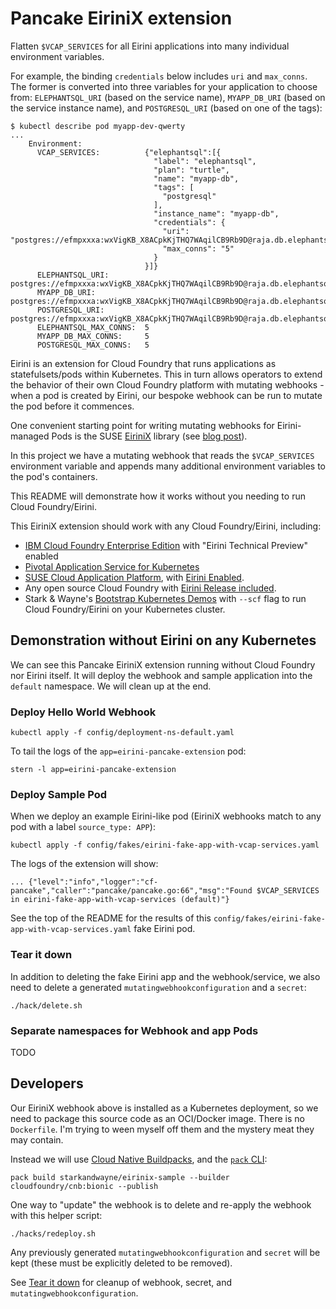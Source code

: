 # Pancake EiriniX extension

Flatten `$VCAP_SERVICES` for all Eirini applications into many individual environment variables.

For example, the binding `credentials` below includes `uri` and `max_conns`. The former is converted into three variables for your application to choose from: `ELEPHANTSQL_URI` (based on the service name), `MYAPP_DB_URI` (based on the service instance name), and `POSTGRESQL_URI` (based on one of the tags):

```plain
$ kubectl describe pod myapp-dev-qwerty
...
    Environment:
      VCAP_SERVICES:          {"elephantsql":[{
                                "label": "elephantsql",
                                "plan": "turtle",
                                "name": "myapp-db",
                                "tags": [
                                  "postgresql"
                                ],
                                "instance_name": "myapp-db",
                                "credentials": {
                                  "uri": "postgres://efmpxxxa:wxVigKB_X8ACpkKjTHQ7WAqilCB9Rb9D@raja.db.elephantsql.com:5432/efmpxxxa",
                                  "max_conns": "5"
                                }
                              }]}
      ELEPHANTSQL_URI:        postgres://efmpxxxa:wxVigKB_X8ACpkKjTHQ7WAqilCB9Rb9D@raja.db.elephantsql.com:5432/efmpxxxa
      MYAPP_DB_URI:           postgres://efmpxxxa:wxVigKB_X8ACpkKjTHQ7WAqilCB9Rb9D@raja.db.elephantsql.com:5432/efmpxxxa
      POSTGRESQL_URI:         postgres://efmpxxxa:wxVigKB_X8ACpkKjTHQ7WAqilCB9Rb9D@raja.db.elephantsql.com:5432/efmpxxxa
      ELEPHANTSQL_MAX_CONNS:  5
      MYAPP_DB_MAX_CONNS:     5
      POSTGRESQL_MAX_CONNS:   5
```

Eirini is an extension for Cloud Foundry that runs applications as statefulsets/pods within Kubernetes. This in turn allows operators to extend the behavior of their own Cloud Foundry platform with mutating webhooks - when a pod is created by Eirini, our bespoke webhook can be run to mutate the pod before it commences.

One convenient starting point for writing mutating webhooks for Eirini-managed Pods is the SUSE [EiriniX](https://github.com/SUSE/eirinix) library (see [blog post](https://www.cloudfoundry.org/blog/introducing-eirinix-how-to-build-eirini-extensions/)).

In this project we have a mutating webhook that reads the `$VCAP_SERVICES` environment variable and appends many additional environment variables to the pod's containers.

This README will demonstrate how it works without you needing to run Cloud Foundry/Eirini.

This EiriniX extension should work with any Cloud Foundry/Eirini, including:

* [IBM Cloud Foundry Enterprise Edition](https://cloud.ibm.com/docs/cloud-foundry?topic=cloud-foundry-getting-started) with "Eirini Technical Preview" enabled
* [Pivotal Application Service for Kubernetes](https://pivotal.io/platform/pas-on-kubernetes)
* [SUSE Cloud Application Platform](https://www.suse.com/products/cloud-application-platform/cloud-foundry/), with [Eirini Enabled](https://documentation.suse.com/suse-cap/1/html/cap-guides/cha-cap-depl-eirini.html#sec-cap-eirini-enable).
* Any open source Cloud Foundry with [Eirini Release included](https://documentation.suse.com/suse-cap/1/html/cap-guides/cha-cap-depl-eirini.html#sec-cap-eirini-enable).
* Stark & Wayne's [Bootstrap Kubernetes Demos](https://documentation.suse.com/suse-cap/1/html/cap-guides/cha-cap-depl-eirini.html#sec-cap-eirini-enable) with `--scf` flag to run Cloud Foundry/Eirini on your Kubernetes cluster.

## Demonstration without Eirini on any Kubernetes

We can see this Pancake EiriniX extension running without Cloud Foundry nor Eirini itself. It will deploy the webhook and sample application into the `default` namespace. We will clean up at the end.

### Deploy Hello World Webhook

```plain
kubectl apply -f config/deployment-ns-default.yaml
```

To tail the logs of the `app=eirini-pancake-extension` pod:

```plain
stern -l app=eirini-pancake-extension
```

### Deploy Sample Pod

When we deploy an example Eirini-like pod (EiriniX webhooks match to any pod with a label `source_type: APP`):

```plain
kubectl apply -f config/fakes/eirini-fake-app-with-vcap-services.yaml
```

The logs of the extension will show:

```plain
... {"level":"info","logger":"cf-pancake","caller":"pancake/pancake.go:66","msg":"Found $VCAP_SERVICES in eirini-fake-app-with-vcap-services (default)"}
```

See the top of the README for the results of this `config/fakes/eirini-fake-app-with-vcap-services.yaml` fake Eirini pod.

### Tear it down

In addition to deleting the fake Eirini app and the webhook/service, we also need to delete a generated `mutatingwebhookconfiguration` and a `secret`:

```plain
./hack/delete.sh
```

### Separate namespaces for Webhook and app Pods

TODO

## Developers

Our EiriniX webhook above is installed as a Kubernetes deployment, so we need to package this source code as an OCI/Docker image. There is no `Dockerfile`. I'm trying to ween myself off them and the mystery meat they may contain.

Instead we will use [Cloud Native Buildpacks](https://buildpacks.io), and the [`pack` CLI](https://buildpacks.io/docs/install-pack/):

```plain
pack build starkandwayne/eirinix-sample --builder cloudfoundry/cnb:bionic --publish
```

One way to "update" the webhook is to delete and re-apply the webhook with this helper script:

```plain
./hacks/redeploy.sh
```

Any previously generated `mutatingwebhookconfiguration` and `secret` will be kept (these must be explicitly deleted to be removed).

See [Tear it down](#tear-it-down) for cleanup of webhook, secret, and `mutatingwebhookconfiguration`.
